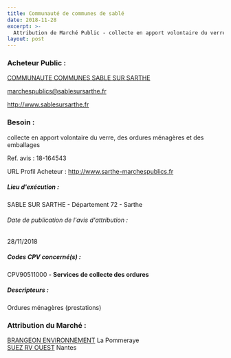 ```yaml
---
title: Communauté de communes de sablé
date: 2018-11-28
excerpt: >-
  Attribution de Marché Public - collecte en apport volontaire du verre, des ordures ménagères et des emballages
layout: post
---
```


### Acheteur Public : 
<a href="/acheteur-33/siren-247200090"> COMMUNAUTE COMMUNES SABLE SUR SARTHE</a><br/>



marchespublics@sablesursarthe.fr


http://www.sablesursarthe.fr
### Besoin :

collecte en apport volontaire du verre, des ordures ménagères et des emballages

Ref. avis : 18-164543

URL Profil Acheteur : http://www.sarthe-marchespublics.fr

##### Lieu d'exécution :

SABLE SUR SARTHE - Département 72 - Sarthe

###### Date de publication de l'avis d'attribution : 
28/11/2018

##### Codes CPV concerné(s) :
CPV90511000 - **Services de collecte des ordures** <br/>

##### Descripteurs :
Ordures ménagères (prestations) <br/>

### Attribution du Marché :
<a href="/entreprise-261/siren-432105914"> BRANGEON ENVIRONNEMENT</a>      La Pommeraye <br/>
<a href="/entreprise-256/siren-344263702"> SUEZ RV OUEST</a>      Nantes <br/>
